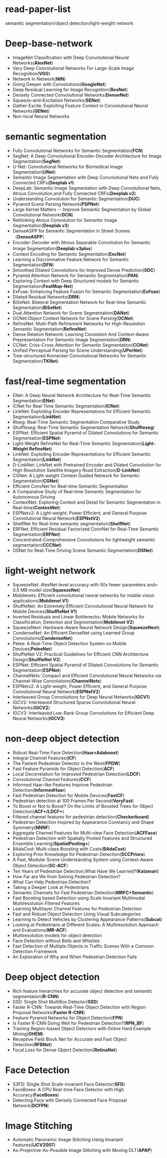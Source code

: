 # read-paper-list
semantic segmentation/object detection/light-weight network

# **Deep-base-network**
* ImageNet Classification with Deep Convolutional Neural Networks(**AlexNet**)
* Very Deep Convolutional Networks For Large-Scale Image Recognition(**VGG**)
* Network In Network(**NIN**)
* Going Deeper with Convolutions(**GoogleNet**)
* Deep Residual Learning for Image Recognition(**ResNet**)
* Densely Connected Convolutional Networks(**DenseNet**)
* Squeeze-and-Excitation Networks(**SENet**)
* Gather-Excite: Exploiting Feature Context in Convolutional Neural Networks(**GENet**)
* Non-local Neural Networks

# **semantic segmentation**
* Fully Convolutional Networks for Semantic Segmentation(**FCN**)
* SegNet: A Deep Convolutional Encoder-Decoder Architecture for Image Segmentation(**SegNet**)
* U-Net: Convolutional Networks for Biomedical Image Segmentation(**UNet**)
* Semantic Image Segmentation with Deep Convolutional Nets and Fully Connected CRFs(**Deeplab v1**)
* DeepLab: Semantic Image Segmentation with Deep Convolutional Nets, Atrous Convolution,and Fully Connected CRFs(**Deeplab v2**)
* Understanding Convolution for Semantic Segmentation(**DUC**)
* Pyramid Scene Parsing Network(**PSPNet**)
* Large Kernel Matters -- Improve Semantic Segmentation by Global Convolutional Network(**GCN**)
* Rethinking Atrous Convolution for Semantic Image Segmentation(**Deeplab v3**)
* DenseASPP for Semantic Segmentation in Street Scenes（**DenseASPP**）
* Encoder-Decoder with Atrous Separable Convolution for Semantic Image Segmentation(**Deeplab v3plus**）
* Context Encoding for Semantic Segmentation(**EncNet**)
* Learning a Discriminative Feature Network for Semantic Segmentation(**DFN**)
* Smoothed Dilated Convolutions for Improved Dense Prediction(**SDC**)
* Pyramid Attention Network for Semantic Segmentation(**PAN**)
* Exploring Context with Deep Structured models for Semantic Segmentation(**FeatMap-Net**)
* ExFuse: Enhancing Feature Fusion for Semantic Segmentation(**ExFuse**)
* Dilated Residual Networks(**DRN**)
* BiSeNet: Bilateral Segmentation Network for Real-time Semantic Segmentation(**BiSeNet**)
* Dual Attention Network for Scene Segmentation(**DANet**)
* OCNet:Object Context Network for Scene Parsing(**OCNet**)
* RefineNet: Multi-Path Refinement Networks for High-Resolution Semantic Segmentation(**RefineNet**)
* Dense Relation Network: Learning Consistent And Context-Aware Prepresentation For Semantic Image Segmentation(**DRN**)
* CCNet: Criss-Cross Attention for Semantic Segmentation(**CCNet**)
* Unified Perceptual Parsing for Scene Understanding(**UPerNet**)
* Tree-structured Kronecker Convolutional Networks for Semantic Segmentation(**TKNet**)

# **fast/real-time segmentation**
* ENet: A Deep Neural Network Architecture for Real-Time Semantic Segmentation(**ENet**)
* ICNet for Real-Time Semantic Segmentation(**ICNet**)
* LinkNet: Exploiting Encoder Representations for Efficient Semantic Segmentation(**LinkNet**)
* Rtseg: Real-Time Semantic Segmentation Comparative Study
* Shuffleseg: Real-Time Semantic Segmentation Network(**Shuffleseg**)
* ESPNet: Efficient Spatial Pyramid of Dilated Convolutions for Semantic Segmentation(**ESPNet**)
* Light-Weight RefineNet for Real-Time Semantic Segmentation(**Light-Weight RefineNet**)
* LinkNet: Exploiting Encoder Representations for Efficient Semantic Segmentation(**LinkNet**)
* D-LinkNet: LinkNet with Pretrained Encoder and Dilated Convolution for High Resolution Satellite Imagery Road Extraction(**D-LinkNet**)
* CGNet: A Light-weight Context Guided Network for Semantic Segmentation(**CGNet**)
* Efficient ConvNet for Real-time Semantic Segmentation
* A Comparative Study of Real-time Semantic Segmentation for Autonomous Driving
* ContextNet: Exploring Context and Detail for Semantic Segmentation in Real-time(**ContextNet**)
* ESPNetv2: A Light-weight, Power Efficient, and General Purpose Convolutional Neural Network(**ESPNetV2**)
* ShelfNet for Real-time semantic segmentation(**ShelfNet**)
* ERFNet: Efficient Residual Factorized ConvNet for Real-Time Semantic Segmentation(**ERFNet**)
* Concentrated-Comprehensive Convolutions for lightweight semantic segmentation(**CCCNet**)
* DSNet for Real-Time Driving Scene Semantic Segmentation(**DSNet**)

# **light-weight network**
* SqueezeNet: AlexNet-level accuracy with 50x fewer parameters and< 0.5 MB model size(**SqueezeNet**)
* Mobilenets: Efficient convolutional neural networks for mobile vision applications(**Mobilenet V1**)
* ShuffleNet: An Extremely Efficient Convolutional Neural Network for Mobile Devices(**ShuffleNet V1**)
* Inverted Residuals and Linear Bottlenecks: Mobile Networks for Classification, Detection and Segmentation(**Mobilenet V2**)
* SqueezeNext: Hardware-Aware Neural Network Design(**SqueezeNext**)
* CondenseNet: An Efficient DenseNet using Learned Group Convolutions(**CondenseNet**)
* Pelee: A Real-Time Object Detection System on Mobile Devices(**PeleeNet**)
* ShuffleNet V2: Practical Guidelines for Efficient CNN Architecture Design(**ShuffleNet V2**)
* ESPNet: Efficient Spatial Pyramid of Dilated Convolutions for Semantic Segmentation(**ESPNet**)
* ChannelNets: Compact and Efficient Convolutional Neural Networks via Channel-Wise Convolutions(**ChannelNets**)
* ESPNetv2: A Light-weight, Power Efficient, and General Purpose Convolutional Neural Network(**ESPNetV2**)
* Interleaved Group Convolutions for Deep Neural Networks(**IGCV1**)
* IGCV2: Interleaved Structured Sparse Convolutional Neural Networks(**IGCV2**)
* IGCV3: Interleaved Low-Rank Group Convolutions for Efficient Deep Neural Networks(**IGCV3**)


# **non-deep object detection**
* Robust Real-Time Face Detection(**Haar+Adaboost**)
* Integral Channel Features(**ICF**)
* The Fastest Pedestrian Detector in the West(**FPDW**)
* Fast Feature Pyramids for Object Detection(**ACF**)
* Local Decorrelation for Improved Pedestrian Detection(**LDCF**)
* Convolutional Channel Features(**CCF**)
* Informed Haar-like Features Improve Pedestrian Detection(**InformedHaar**)
* Fast Pedestrian Detection for Mobile Devices(**FastCF**)
* Pedestrian detection at 100 Frames Per Second(**VeryFast**)
* To Boost or Not to Boost? On the Limits of Boosted Trees for Object Detection(**ACF+/LDCF+**)
* Filtered channel features for pedestrian detection(**Checkerboard**)
* Pedestrian Detection Inspired by Appearance Constancy and Shape Symmetry(**NNNF**)
* Aggregate Channel Features for Multi-view Face Detection(**ACFFace**)
* Pedestrian Detection with Spatially Pooled Features and Structured Ensemble Learning(**SpatialPooling+**)
* BAdaCost: Multi-class Boosting with Costs(**BAdaCost**)
* Exploring Prior Knowledge for Pedestrian Detection(**SCCPriors**)
* A Fast, Modular Scene Understanding System using Context-Aware Object Detection(**SC-ACF**）
* Ten Years of Pedestrian Detection,What Have We Learned?(**Katamari**)
* How Far are We from Solving Pedestrian Detection?
* What Can Help Pedestrian Detection?
* Taking a Deeper Look at Pedestrians
* Semantic Channels for Fast Pedestrian Detection(**MRFC+Semantic**)
* Fast Boosting based Detection using Scale Invariant Multimodal Multiresolution Filtered Features
* Learning Multilayer Channel Features for Pedestrian Detection
* Fast and Robust Object Detection Using Visual Subcategories
* Learning to Detect Vehicles by Clustering Appearance Patterns(**Subcat**)
* Looking at Pedestrians at Different Scales: A Multiresolution Approach and Evaluations(**MR-ACF**)
* Multiresolution models for object detection
* Face Detection without Bells and Whistles
* Fast Detection of Multiple Objects in Traffic Scenes With a Common Detection Framework
* An Exploration of Why and When Pedestrian Detection Fails 


# **Deep object detection**
* Rich feature hierarchies for accurate object detection and semantic segmentation(**R-CNN**)
* SSD: Single Shot MultiBox Detector(**SSD**)
* Faster R-CNN: Towards Real-Time Object Detection with Region Proposal Networks(**Faster R-CNN**)
* Feature Pyramid Networks for Object Detection(**FPN**) 
* Is Faster R-CNN Doing Well for Pedestrian Detection?(**RPN_BF**)
* Training Region-based Object Detectors with Online Hard Example Mining(**OHEM**)
* Receptive Field Block Net for Accurate and Fast Object Detection(**RFBNet**)
* Focal Loss for Dense Object Detection(**RetinaNet**)

# **Face Detection**
* S3FD: Single Shot Scale-invariant Face Detector(**SFD**)
* FaceBoxes: A CPU Real-time Face Detector with High Accuracy(**FaceBoxes**)
* Detecting Face with Densely Connected Face Proposal Network(**DCFPN**)


# **Image Stitching**
* Automatic Panoramic Image Stitching Using Invariant Features(**IJCV2007**) 
* As-Projective-As-Possible Image Stitching with Moving DLT(**APAP**)
